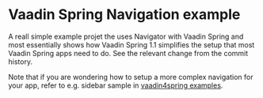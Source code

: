 # Vaadin Spring Navigation example

A reall simple example projet the uses Navigator with Vaadin Spring and most essentially shows how Vaadin Spring 1.1 simplifies the setup that most Vaadin Spring apps need to do. See the relevant change from the commit history.

Note that if you are wondering how to setup a more complex navigation for your app, refer to e.g. sidebar sample in [vaadin4spring examples](https://github.com/peholmst/vaadin4spring/tree/master/samples).
